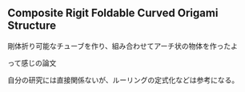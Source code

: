 ## Composite Rigit Foldable Curved Origami Structure
剛体折り可能なチューブを作り、組み合わせてアーチ状の物体を作ったよ

って感じの論文

自分の研究には直接関係ないが、ルーリングの定式化などは参考になる。